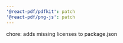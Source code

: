 ```yaml
---
'@react-pdf/pdfkit': patch
'@react-pdf/png-js': patch
---
```


chore: adds missing licenses to package.json
